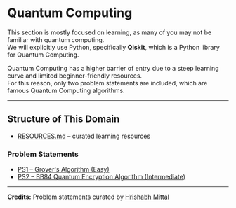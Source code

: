 # Quantum Computing

This section is mostly focused on learning, as many of you may not be familiar with quantum computing.  
We will explicitly use Python, specifically **Qiskit**, which is a Python library for Quantum Computing.  

Quantum Computing has a higher barrier of entry due to a steep learning curve and limited beginner-friendly resources.  
For this reason, only two problem statements are included, which are famous Quantum Computing algorithms.  

---

## Structure of This Domain

- [RESOURCES.md](./RESOURCES.md) – curated learning resources

### Problem Statements

- [PS1 – Grover's Algorithm (Easy)](./PS1.md)
- [PS2 – BB84 Quantum Encryption Algorithm (Intermediate)](./PS2.md)

---

**Credits:** Problem statements curated by [Hrishabh Mittal](https://github.com/HrishabhMittal)
